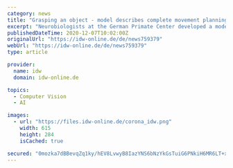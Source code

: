 ```yaml
---
category: news
title: "Grasping an object - model describes complete movement planning in the brain"
excerpt: "Neurobiologists at the German Primate Center developed a model that for the first time can completely represent the neuronal processes from seeing to grasping an object Every day we effortlessly ..."
publishedDateTime: 2020-12-07T10:02:00Z
originalUrl: "https://idw-online.de/de/news759379"
webUrl: "https://idw-online.de/de/news759379"
type: article

provider:
  name: idw
  domain: idw-online.de

topics:
  - Computer Vision
  - AI

images:
  - url: "https://files.idw-online.de/corona_idw.png"
    width: 615
    height: 284
    isCached: true

secured: "0mozka7dBBevqZq1ky/hEV8LvwyB8IazYNS6bNzYkGsTuiG6PNkiH6MR6LT+xms59ytgQf8jqJr/6JJfPgAv7JXX+KZbQ6Zpj2N6+NESfnhPlvd6b7w72RhqkhlTe7xUoPRJLVA1MVHdSbrG4YUygu5LrNY9mC5HnDxnKCfjyvHqnu7WwhLcOJwxxI5Kb4CN/5lb/9oBR8wOOwDJ2mTORxn/nJxuCQSUUgh05zBkTDupd7MYI6mZYRVNlU/9AxK1UMYUB0CZIDGtyHkzQpZFqajGfoeMxhFY/iJ0U+JHVWdm5i+Bj5SQL2im0Dl9xrXgx5HQIy8A8ublDlCnWl04v7SLCA/ZTne2CLabrLY5rsY=;L1XxYCHtOdcpEdvGuJqV3Q=="
---
```


